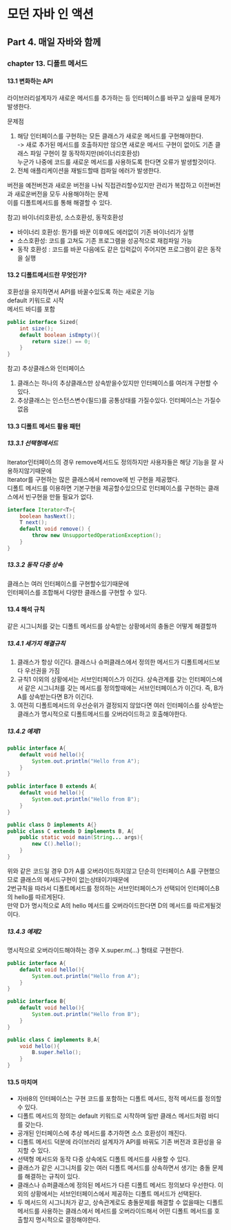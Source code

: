 # 모던 자바 인 액션

## Part 4. 매일 자바와 함께
### chapter 13. 디폴트 메서드
#### 13.1 변화하는 API
라이브러리설계자가 새로운 메서드를 추가하는 등 인터페이스를 바꾸고 싶을때 문제가 발생한다.  

문제점  
1. 해당 인터페이스를 구현하는 모든 클래스가 새로운 메서드를 구현해야한다.  
-> 새로 추가된 메서드를 호출하지만 않으면 새로운 메서드 구현이 없이도 기존 클래스 파일 구현이 잘 동작하지만(바이너리호환성)  
누군가 나중에 코드를 새로운 메서드를 사용하도록 한다면 오류가 발생할것이다.  
2. 전체 애플리케이션을 재빌드할때 컴파일 에러가 발생한다.  

버전을 예전버전과 새로운 버전을 나눠 직접관리할수있지만 관리가 복잡하고 이전버전과 새로운버전을 모두 사용해야하는 문제  
이를 디폴트메서드를 통해 해결할 수 있다.  

참고) 바이너리호환성, 소스호환성, 동작호환성  
- 바이너리 호환성: 뭔가를 바꾼 이후에도 에러없이 기존 바이너리가 실행
- 소스호환성: 코드를 고쳐도 기존 프로그램을 성공적으로 재컴파일 가능
- 동작 호환성 : 코드를 바꾼 다음에도 같은 입력값이 주어지면 프로그램이 같은 동작을 실행

#### 13.2 디폴트메서드란 무엇인가?
호환성을 유지하면서 API를 바꿀수있도록 하는 새로운 기능  
default 키워드로 시작  
메서드 바디를 포함  

~~~java
public interface Sized{
    int size();
    default boolean isEmpty(){
        return size() == 0;
    }
}
~~~

참고) 추상클래스와 인터페이스  
1. 클래스는 하나의 추상클래스만 상속받을수있지만 인터페이스를 여러개 구현할 수 있다.  
2. 추상클래스는 인스턴스변수(필드)를 공통상태를 가질수있다. 인터페이스는 가질수없음  

#### 13.3 디폴트 메서드 활용 패턴
##### 13.3.1 선택형메서드
Iterator인터페이스의 경우 remove메서드도 정의하지만 사용자들은 해당 기능을 잘 사용하지않기때문에  
Iterator를 구현하는 많은 클래스에서 remove에 빈 구현을 제공했다.  
디폴트 메서드를 이용하면 기본구현을 제공할수있으므로 인터페이스를 구현하는 클래스에서 빈구현을 만들 필요가 없다.  
~~~java
interface Iterator<T>{
    boolean hasNext();
    T next();
    default void remove() {
        throw new UnsupportedOperationException();
    }
}
~~~  
##### 13.3.2 동작 다중 상속
클래스는 여러 인터페이스를 구현할수있기때문에  
인터페이스를 조합해서 다양한 클래스를 구현할 수 있다.  

#### 13.4 해석 규칙
같은 시그니처를 갖는 디폴트 메서드를 상속받는 상황에서의 충돌은 어떻게 해결할까
##### 13.4.1 세가지 해결규칙
1. 클래스가 항상 이긴다. 클래스나 슈퍼클래스에서 정의한 메서드가 디폴트메서드보다 우선권을 가짐  
2. 규칙1 이외의 상황에서는 서브인터페이스가 이긴다. 상속관계를 갖는 인터페이스에서 같은 시그니처를 갖는 메서드를 정의할때에는 서브인터페이스가 이긴다. 즉, B가 A를 상속받는다면 B가 이긴다.  
3. 여전히 디폴트메서드의 우선순위가 결정되지 않았다면 여러 인터페이스를 상속받는 클래스가 명시적으로 디폴트메서드를 오버라이드하고 호출해야한다.  

##### 13.4.2 예제1
~~~java
public interface A{
    default void hello(){
        System.out.println("Hello from A");
    }
}

public interface B extends A{
    default void hello(){
        System.out.println("Hello from B");
    }
}

public class D implements A{}
public class C extends D implements B, A{
    public static void main(String... args){
        new C().hello();
    }
}
~~~  
위와 같은 코드일 경우 D가 A를 오버라이드하지않고 단순히 인터페이스 A를 구현했으므로 클래스의 메서드구현이 없는상태이기때문에  
2번규칙을 따라서 디폴트메서드를 정의하는 서브인터페이스가 선택되어 인터페이스B의 hello를 따르게된다.  
만약 D가 명시적으로 A의 hello 메서드를 오버라이드한다면 D의 메서드를 따르게될것이다.  

##### 13.4.3 예제2
명시적으로 오버라이드해야하는 경우 X.super.m(...) 형태로 구현한다.  
~~~java
public interface A{
    default void hello(){
        System.out.println("Hello from A");
    }
}

public interface B{
    default void hello(){
        System.out.println("Hello from B");
    }
}

public class C implements B,A{
    void hello(){
        B.super.hello();
    }
}
~~~

#### 13.5 마치며
- 자바8의 인터페이스는 구현 코드를 포함하는 디폴트 메서드, 정적 메서드를 정의할 수 있다.
- 디폴트 메서드의 정의는 default 키워드로 시작하며 일반 클래스 메서드처럼 바디를 갖는다.
- 공개된 인터페이스에 추상 메서드를 추가하면 소스 호환성이 깨진다.
- 디폴트 메서드 덕분에 라이브러리 설계자가 API를 바꿔도 기존 버전과 호환성을 유지할 수 있다.
- 선택형 메서드와 동작 다중 상속에도 디폴트 메서드를 사용할 수 있다.
- 클래스가 같은 시그니처를 갖는 여러 디폴트 메서드를 상속하면서 생기는 충돌 문제를 해결하는 규칙이 있다.
- 클래스나 슈퍼클래스에 정의된 메서드가 다른 디폴트 메서드 정의보다 우선한다. 이 외의 상황에서는 서브인터페이스에서 제공하는 디폴트 메서드가 선택된다.
- 두 메서드의 시그니처가 같고, 상속관계로도 충돌문제를 해결할 수 없을때는 디폴트 메서드를 사용하는 클래스에서 메서드를 오버라이드해서 어떤 디폴트 메서드를 호출할지 명시적으로 결정해야한다.